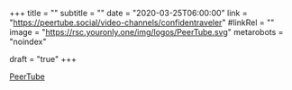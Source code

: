 +++
title = ""
subtitle = ""
date = "2020-03-25T06:00:00"
link = "https://peertube.social/video-channels/confidentraveler"
#linkRel = ""
image = "https://rsc.youronly.one/img/logos/PeerTube.svg"
metarobots = "noindex"

draft = "true"
+++

<a href="https://peertube.social/video-channels/confidentraveler" rel="me noopener external nofollow" referrerpolicy="strict-origin-when-cross-origin">PeerTube</a>
